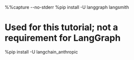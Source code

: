%%capture --no-stderr
%pip install -U langgraph langsmith

# Used for this tutorial; not a requirement for LangGraph
%pip install -U langchain_anthropic